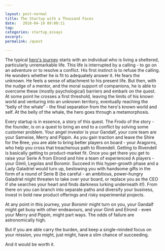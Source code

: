 ```yaml
---

layout: post-normal
title: The Startup with a Thousand Faces
date:   2018-04-19 09:00:11
tag: 
categories: startup_essays
excerpt: 
permalink: /quest

---
```




The typical [hero's journey](https://en.wikipedia.org/wiki/Hero%27s_journey) starts with an individual who is living a sheltered, particularly unremarkable life. This life is interrupted by a calling - to go on an adventure or to resolve a conflict. His first instinct is to refuse the calling. He wonders whether he is fit to adequately answer it. He fears the unknown. He feels a sense of attachment to his present life.  But then, with the nudge of a mentor, and the moral support of companions, he is able to overcome these (mostly psychological) barriers and embark on the quest. At some point he crosses a first threshold, leaving the limits of his known world and venturing into an unknown territory, eventually reaching the “belly of the whale” - the final separation from the hero's known world and self. At the belly of the whale, the hero goes through a metamorphosis. 

Every startup is in essence, a story of this quest. The Frodo of the story -  the founder, is on a quest to bring an end to a conflict by solving some customer problem. Your angel investor is your Gandalf, your core team are your Samwise, Merry and Pippin. As you gain traction and leave the Shire for the Bree, you are able to bring better players on board - your Aragorns, who help you cross that treacherous path to Rivendell. Getting to Rivendell is basically getting to product-market fit. Once you get there you get to raise your Serie A from Elrond and hire a team of experienced A players - your Gimli, Legolas and Boromir. Succeed in this hyper-growth phase and a Lady Galadriel would turn up, bestowing you with handsome gifts in the form of a round of Serie B (be careful - an ambitious, power-hungry Galadriel might threaten to take over your board, or replace you as the CEO if she searches your heart and finds darkness lurking underneath it!). From there on you can branch into separate paths and diversify your business, invest in bold new product offerings and risky experimental projects. 

At any point in this journey, your Boromir might turn on you, your Gandalf might get busy with other endeavours, and your Gimli and Elrond - even your Merry and Pippin, might part ways.  The odds of failure are astronomically high. 

But if you are able carry the burden, and keep a single-minded focus on your mission, you might, just might, have a slim chance of succeeding. 

And it would be worth it. 

